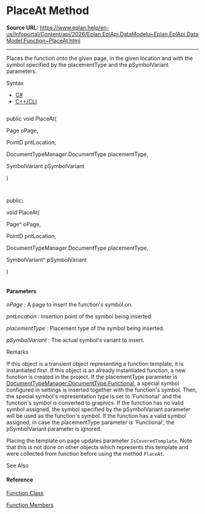 # PlaceAt Method

**Source URL:** https://www.eplan.help/en-us/Infoportal/Content/api/2026/Eplan.EplApi.DataModelu~Eplan.EplApi.DataModel.Function~PlaceAt.html

---

Places the function onto the given page, in the given location and with the symbol specified by the placementType and the pSymbolVariant parameters.

Syntax

- [C#](#i-syntax-CS)
- [C++/CLI](#i-syntax-CPP2005)

```
```
public void PlaceAt( 
   Page oPage,
   PointD pntLocation,
   DocumentTypeManager.DocumentType placementType,
   SymbolVariant pSymbolVariant
)
```
```

```
```
public:
void PlaceAt( 
   Page^ oPage,
   PointD pntLocation,
   DocumentTypeManager.DocumentType placementType,
   SymbolVariant^ pSymbolVariant
)
```
```

#### Parameters

*oPage*
:   A page to insert the function's symbol on.

*pntLocation*
:   Insertion point of the symbol being inserted.

*placementType*
:   Placement type of the symbol being inserted.

*pSymbolVariant*
:   The actual symbol's variant to insert.

Remarks

If this object is a transient object representing a function template, it is instantiated first. If this object is an already instantiated function, a new function is created in the project. If the placementType parameter is [DocumentTypeManager.DocumentType.Functional](Eplan.EplApi.DataModelu~Eplan.EplApi.DataModel.DocumentTypeManager+DocumentType.html), a special symbol configured in settings is inserted together with the function's symbol. Then, the special symbol's representation type is set to 'Functional' and the function's symbol is converted to graphics. If the function has no valid symbol assigned, the symbol specified by the pSymbolVariant parameter will be used as the function's symbol. If the function has a valid symbol assigned, in case the placementType parameter is 'Functional', the pSymbolVariant parameter is ignored.

Placing the template on page updates parameter `IsCoveredTemplate`. Note that this is not done on other objects which represents this template and were collected from function before using the method `PlaceAt`.



See Also

#### Reference

[Function Class](Eplan.EplApi.DataModelu~Eplan.EplApi.DataModel.Function.html)
  
[Function Members](Eplan.EplApi.DataModelu~Eplan.EplApi.DataModel.Function_members.html)